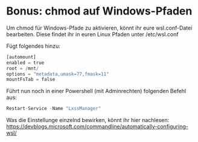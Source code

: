 # Bonus: chmod auf Windows-Pfaden

Um chmod für Windows-Pfade zu aktivieren, könnt ihr eure wsl.conf-Datei bearbeiten. Diese findet ihr in euren Linux Pfaden unter /etc/wsl.conf

Fügt folgendes hinzu:
```python
[automount]
enabled = true
root = /mnt/
options = "metadata,umask=77,fmask=11"
mountFsTab = false
```

Führt nun noch in einer Powershell (mit Adminrechten) folgenden Befehl aus:
```python
Restart-Service -Name "LxssManager"
```

Was die Einstellunge einzelnd bewirken, könnt ihr hier nachlesen: 
https://devblogs.microsoft.com/commandline/automatically-configuring-wsl/